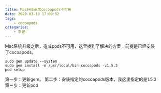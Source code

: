 ```yaml
---
title: Mac升级造成cocoapods不可用
date: 2020-03-10 17:00:52
tags:
    - cocoapods
categories:
    - 杂记
---
```


Mac系统升级之后，造成pods不可用，这里找到了解决的方案，前提是已经安装了cocoapods。

```
sudo gem update --system
sudo gem install -n /usr/local/bin cocoapods -v1.5.3
pod setup
```

第一步：更新gem。
第二步：安装指定的cocoapods版本，我这里指定的是1.5.3
第三步：更新pod

